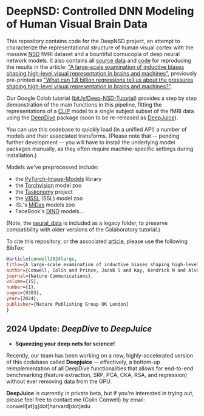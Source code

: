 # DeepNSD: Controlled DNN Modeling of Human Visual Brain Data
 
 This repository contains code for the DeepNSD project, an attempt to characterize the representational structure of human visual cortex with the massive [NSD](http://naturalscenesdataset.org/) fMRI dataset and a bountiful cornucopia of deep neural network models. It also contains all [source data](./publication/) and [code](./source_code/) for reproducing the results in the article: ["A large-scale examination of inductive biases shaping high-level visual representation in brains and machines"](https://www.nature.com/articles/s41467-024-53147-y), previously pre-printed as ["What can 1.8 billion regressions tell us about the pressures shaping high-level visual representation in brains and machines?"](https://www.biorxiv.org/content/10.1101/2022.03.28.485868v1.abstract).
 
 Our Google Colab tutorial ([bit.ly/Deep-NSD-Tutorial](https://bit.ly/Deep-NSD-Tutorial)) provides a step by step demonstration of the main functions in this pipeline, fitting the representations of a [CLIP](https://github.com/openai/CLIP) model to a single subject subset of the fMRI data using the [DeepDive](https://github.com/ColinConwell/DeepDive) package (soon to be re-released as [DeepJuice](https://deepjuice.io/)).
 
 You can use this codebase to quickly load (in a unified API) a number of models and their associated transforms. (Please note that -- pending further development -- you will have to install the underlying model packages manually, as they often require machine-specific settings during installation.) 
 
 Models we've preprocessed include:
 
 - the [PyTorch-Image-Models](https://github.com/rwightman/pytorch-image-models) library
- the [Torchvision](https://pytorch.org/vision/stable/models.html) model zoo
- the [Taskonomy](http://taskonomy.stanford.edu/) project
- the [VISSL](https://vissl.ai/) (SSL) model zoo
- ISL's [MiDas](https://github.com/isl-org/MiDaS) models zoo
- FaceBook's [DINO](https://github.com/facebookresearch/dino) models...

(Note, the [neural_data](./neural_data) is included as a legacy folder, to preserve compatibility with older versions of the Colaboratory tutorial.)
 
To cite this repository, or the associated [article](https://www.nature.com/articles/s41467-024-53147-y), please use the following BibTex:
 
 ```bibtex
@article{conwell2024large,
 title={A large-scale examination of inductive biases shaping high-level visual representation in brains and machines},
 author={Conwell, Colin and Prince, Jacob S and Kay, Kendrick N and Alvarez, George A and Konkle, Talia},
 journal={Nature Communications},
 volume={15},
 number={1},
 pages={9383},
 year={2024},
 publisher={Nature Publishing Group UK London} 
}
```

## 2024 Update: *DeepDive* to *DeepJuice*

+ **Squeezing your deep nets for science!**

Recently, our team has been working on a new, highly-accelerated version of this codebase called **Deepjuice** -- effectively, a bottom-up reimplementation of all DeepDive functionalities that allows for end-to-end benchmarking (feature extraction, SRP, PCA, CKA, RSA, and regression) without ever removing data from the GPU. 

**DeepJuice** is currently in private beta, but if you're interested in trying out, please feel free to contact me (Colin Conwell) by email: conwell[at]g[dot]harvard[dot]edu
